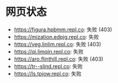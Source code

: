 # 网页状态
- https://figura.hpbmm.repl.co: 失败 (403)
- https://mization.edpjg.repl.co: 失败
- https://veg.linlim.repl.co: 失败 (403)
- https://qi.limqin.repl.co: 失败
- https://aro.flinthill.repl.co: 失败 (403)
- https://tr--slind.repl.co: 失败
- https://ls.tpjow.repl.co: 失败
